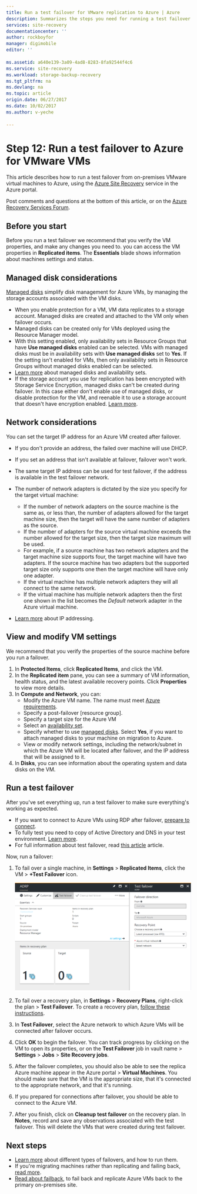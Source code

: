 ```yaml
---
title: Run a test failover for VMware replication to Azure | Azure
description: Summarizes the steps you need for running a test failover for VMware VMs replicating to Azure using the Azure Site Recovery service.
services: site-recovery
documentationcenter: ''
author: rockboyfor
manager: digimobile
editor: ''

ms.assetid: a640e139-3a09-4ad8-8283-8fa92544f4c6
ms.service: site-recovery
ms.workload: storage-backup-recovery
ms.tgt_pltfrm: na
ms.devlang: na
ms.topic: article
origin.date: 06/27/2017
ms.date: 10/02/2017
ms.author: v-yeche

---
```

# Step 12: Run a test failover to Azure for VMware VMs

This article describes how to run a test failover from  on-premises VMware virtual machines to Azure, using the [Azure Site Recovery](site-recovery-overview.md) service in the Azure portal.

Post comments and questions at the bottom of this article, or on the [Azure Recovery Services Forum](https://social.msdn.microsoft.com/Forums/en-US/home?forum=hypervrecovmgr).

## Before you start

Before you run a test failover we recommend that you verify the VM properties, and make any changes you need to. you can access the VM properties in **Replicated items**. The **Essentials** blade shows information about machines settings and status.

## Managed disk considerations

[Managed disks](../virtual-machines/windows/managed-disks-overview.md) simplify disk management for Azure VMs, by managing the storage accounts associated with the VM disks. 

- When you enable protection for a VM, VM data replicates to a storage account. Managed disks are created and attached to the VM only when failover occurs.
- Managed disks can be created only for VMs deployed using the Resource Manager model.  
- With this setting enabled, only availability sets in Resource Groups that have **Use managed disks** enabled can be selected. VMs with managed disks must be in availability sets with **Use managed disks** set to **Yes**. If the setting isn't enabled for VMs, then only availability sets in Resource Groups without managed disks enabled can be selected.
- [Learn more](/virtual-machines/windows/manage-availability#use-managed-disks-for-vms-in-an-availability-set) about managed disks and availability sets.
- If the storage account you use for replication has been encrypted with Storage Service Encryption, managed disks can't be created during failover. In this case either don't enable use of managed disks, or disable protection for the VM, and reenable it to use a storage account that doesn't have encryption enabled. [Learn more](/storage/storage-managed-disks-overview#managed-disks-and-encryption).

## Network considerations

You can set the target IP address for an Azure VM created after failover.

- If you don't provide an address, the failed over machine will use DHCP.
- If you set an address that isn't available at failover, failover won't work.
- The same target IP address can be used for test failover, if the address is available in the test failover network.
- The number of network adapters is dictated by the size you specify for the target virtual machine:

     - If the number of network adapters on the source machine is the same as, or less than, the number of adapters allowed for the target machine size, then the target will have the same number of adapters as the source.
     - If the number of adapters for the source virtual machine exceeds the number allowed for the target size, then the target size maximum will be used.
     - For example, if a source machine has two network adapters and the target machine size supports four, the target machine will have two adapters. If the source machine has two adapters but the supported target size only supports one then the target machine will have only one adapter.     
   - If the virtual machine has multiple network adapters they will all connect to the same network.
   - If the virtual machine has multiple network adapters then the first one shown in the list becomes the *Default* network adapter in the Azure virtual machine.
 - [Learn more](vmware-walkthrough-network.md) about IP addressing.

## View and modify VM settings

We recommend that you verify the properties of the source machine before you run a failover.

1. In **Protected Items**, click **Replicated Items**, and click the VM.
2. In the **Replicated item** pane, you can see a summary of VM information, health status, and the latest available recovery points. Click **Properties** to view more details.
3. In **Compute and Network**, you can:
    - Modify the Azure VM name. The name must meet [Azure requirements](site-recovery-support-matrix-to-azure.md#failed-over-azure-vm-requirements).
    - Specify a post-failover [resource group].
    - Specify a target size for the Azure VM
    - Select an [availability set](../virtual-machines/windows/tutorial-availability-sets.md).
    - Specify whether to use [managed disks](#managed-disk-considerations). Select **Yes**, if you want to attach managed disks to your machine on migration to Azure.
    - View or modify network settings, including the network/subnet in which the Azure VM will be located after failover, and the IP address that will be assigned to it.
4. In **Disks**, you can see information about the operating system and data disks on the VM.

## Run a test failover

After you've set everything up, run a test failover to make sure everything's working as expected.

- If you want to connect to Azure VMs using RDP after failover, [prepare to connect](site-recovery-test-failover-to-azure.md#prepare-to-connect-to-azure-vms-after-failover).
 - To fully test you need to copy of Active Directory and DNS in your test environment. [Learn more](site-recovery-active-directory.md#test-failover-considerations).
 - For full information about test failover, read [this article](site-recovery-test-failover-to-azure.md) article.
<!-- Not Available on Video-->

Now, run a failover:

1. To fail over a single machine, in **Settings** > **Replicated Items**, click the VM > **+Test Failover** icon.

    ![Test failover](./media/vmware-walkthrough-test-failover/test-failover.png)

2. To fail over a recovery plan, in **Settings** > **Recovery Plans**, right-click the plan > **Test Failover**. To create a recovery plan, [follow these instructions](site-recovery-create-recovery-plans.md).  

3. In **Test Failover**, select the Azure network to which Azure VMs will be connected after failover occurs.

4. Click **OK** to begin the failover. You can track progress by clicking on the VM to open its properties, or on the **Test Failover** job in vault name > **Settings** > **Jobs** > **Site Recovery jobs**.

5. After the failover completes, you should also be able to see the replica Azure machine appear in the Azure portal > **Virtual Machines**. You should make sure that the VM is the appropriate size, that it's connected to the appropriate network, and that it's running.

6. If you prepared for connections after failover, you should be able to connect to the Azure VM.

7. After you finish, click on **Cleanup test failover** on the recovery plan. In **Notes**, record and save any observations associated with the test failover. This will delete the VMs that were created during test failover.

## Next steps

- [Learn more](site-recovery-failover.md) about different types of failovers, and how to run them.
- If you're migrating machines rather than replicating and failing back, [read more](site-recovery-migrate-to-azure.md).
- [Read about failback](site-recovery-failback-azure-to-vmware.md), to fail back and replicate Azure VMs back to the primary on-premises site.

<!--Update_Description: wording update-->